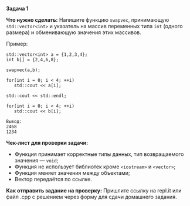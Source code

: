 **Задача 1**

**Что нужно сделать:**
Напишите функцию `swapvec`, принимающую `std::vector<int>` и указатель на массив переменных типа
`int` (одного размера) и обменивающую значения этих массивов.

Пример:
```
std::vector<int> a = {1,2,3,4};
int b[] = {2,4,6,8};

swapvec(a,b);

for(int i = 0; i < 4; ++i)
   std::cout << a[i];

std::cout << std::endl;

for(int i = 0; i < 4; ++i)
   std::cout << b[i];
```
```
Вывод:
2468
1234
```
**Чек-лист для проверки задачи:**

 - Функция принимает корректные типы данных, тип возвращаемого значения — `void`;
 - Функция не использует библиотек кроме `<iostream>` и `<vector>`;
 - Функция меняет значения между объектами;
 - Вектор передаётся по ссылке.

**Как отправить задание на проверку:**
Пришлите ссылку на repl.it или файл .срр с решением через форму для сдачи домашнего задания.